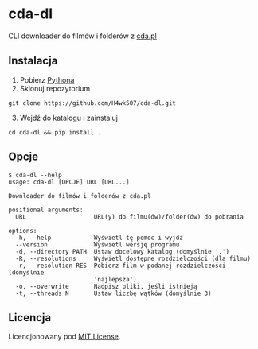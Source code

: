 # cda-dl

CLI downloader do filmów i folderów z [cda.pl](https://www.cda.pl/)

## Instalacja

1. Pobierz [Pythona](https://www.python.org/downloads/)
2. Sklonuj repozytorium

```
git clone https://github.com/H4wk507/cda-dl.git
```

3. Wejdź do katalogu i zainstaluj

```
cd cda-dl && pip install .
```

## Opcje

```
$ cda-dl --help
usage: cda-dl [OPCJE] URL [URL...]

Downloader do filmów i folderów z cda.pl

positional arguments:
  URL                   URL(y) do filmu(ów)/folder(ów) do pobrania

options:
  -h, --help            Wyświetl tę pomoc i wyjdź
  --version             Wyświetl wersję programu
  -d, --directory PATH  Ustaw docelowy katalog (domyślnie '.')
  -R, --resolutions     Wyświetl dostępne rozdzielczości (dla filmu)
  -r, --resolution RES  Pobierz film w podanej rozdzielczości (domyślnie
                        'najlepsza')
  -o, --overwrite       Nadpisz pliki, jeśli istnieją
  -t, --threads N       Ustaw liczbę wątków (domyślnie 3)
```

## Licencja

Licencjonowany pod [MIT License](./LICENSE).
